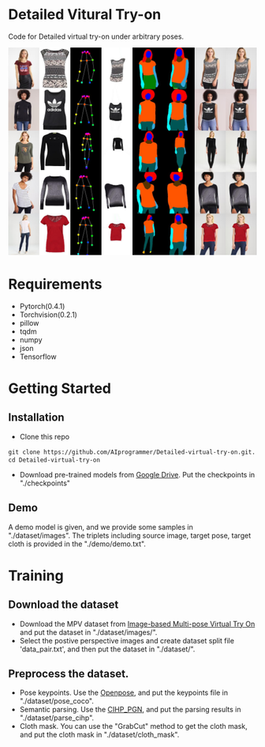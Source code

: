 # Detailed Vitural Try-on
Code for Detailed virtual try-on under arbitrary poses.

![Virtual try-on results](./demo/forward/0.jpg)

# Requirements
* Pytorch(0.4.1)
* Torchvision(0.2.1)
* pillow
* tqdm
* numpy
* json
* Tensorflow

# Getting Started 
## Installation
* Clone this repo
```
git clone https://github.com/AIprogrammer/Detailed-virtual-try-on.git. 
cd Detailed-virtual-try-on
```
* Download pre-trained models from [Google Drive](https://drive.google.com/open?id=1RpKC71VJub7hgWJ8dC5AWINW6nmZofm4). Put the checkpoints in "./checkpoints"

## Demo 
A demo model is given, and we provide some samples in "./dataset/images". The triplets including source image, target pose, target cloth is provided in the "./demo/demo.txt".

# Training

## Download the dataset
* Download the MPV dataset from [Image-based Multi-pose Virtual Try On](http://47.100.21.47:9999/overview.php) and put the dataset in "./dataset/images/".
* Select the postive perspective images and create dataset split file 'data_pair.txt', and then put the dataset in "./dataset/".

## Preprocess the dataset.
* Pose keypoints. Use the [Openpose](https://github.com/CMU-Perceptual-Computing-Lab/openpose), and put the keypoints file in "./dataset/pose_coco".
* Semantic parsing. Use the [CIHP_PGN](https://github.com/Engineering-Course/CIHP_PGN), and put the parsing results in "./dataset/parse_cihp".
* Cloth mask. You can use the "GrabCut" method to get the cloth mask, and put the cloth mask in "./dataset/cloth_mask".